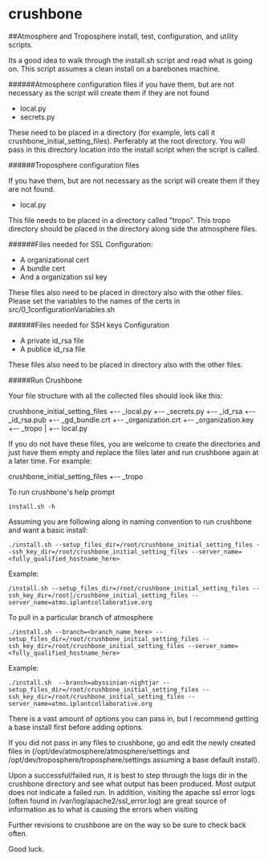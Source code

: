 crushbone
=========

##Atmosphere and Troposphere install, test, configuration, and  utility scripts.

Its a good idea to walk through the install.sh script and read what is going on. This script assumes a clean install on a barebones machine.

######Atmosphere configuration files if you have them, but are not necessary as the script will create them if they are not found

* local.py
* secrets.py

These need to be placed in a directory (for example, lets call it crushbone_initial_setting_files). Perferably at the root directory. You will pass in this directory location into the install script when the script is called.

######Troposphere configuration files

If you have them, but are not necessary as the script will create them if they are not found.

* local.py

This file needs to be placed in a directory called "tropo". This tropo directory should be placed in the directory along side the atmosphere files.

######Files needed for SSL Configuration:

* A organizational cert
* A bundle cert
* And a organization ssl key

These files also need to be placed in directory also with the other files. Please set the variables to the names of the certs in src/0_1configurationVariables.sh

######Files needed for SSH keys Configuration

* A private id_rsa file
* A publice id_rsa file


These files also need to be placed in directory also with the other files. 

#####Run Crushbone

Your file structure with all the collected files should look like this:

crushbone_initial_setting_files
+-- _local.py
+-- _secrets.py
+-- _id_rsa
+-- _id_rsa.pub
+-- _gd_bundle.crt
+-- _organization.crt
+-- _organization.key
+-- _tropo
|   +-- local.py 

If you do not have these files, you are welcome to create the directories and just have them empty and replace the files later and run crushbone again at a later time. For example:

crushbone_initial_setting_files
+-- _tropo

To run crushbone's help prompt
```
install.sh -h
```

Assuming you are following along in naming convention to run crushbone and want a basic install:
```
./install.sh --setup_files_dir=/root/crushbone_initial_setting_files --ssh_key_dir=/root/crushbone_initial_setting_files --server_name=<fully_qualified_hostname_here>
```

Example:
```
/install.sh --setup_files_dir=/root/crushbone_initial_setting_files --ssh_key_dir=/root│/crushbone_initial_setting_files --server_name=atmo.iplantcollaborative.org
```

To pull in a particular branch of atmosphere
```
./install.sh --branch=<branch_name_here> --setup_files_dir=/root/crushbone_initial_setting_files --ssh_key_dir=/root/crushbone_initial_setting_files --server_name=<fully_qualified_hostname_here>
```

Example:

```
./install.sh  --branch=abyssinian-nightjar --setup_files_dir=/root/crushbone_initial_setting_files --ssh_key_dir=/root/crushbone_initial_setting_files --server_name=atmo.iplantcollaborative.org
```


There is a vast amount of options you can pass in, but I recommend getting a base install first before adding options.

If you did not pass in any files to crushbone, go and edit the newly created files in (/opt/dev/atmosphere/atmosphere/settings and /opt/dev/troposphere/troposphere/settings assuming a base default install).


Upon a successful/failed run, it is best to step through the logs dir in the crushbone directory and see what output has been produced. Most output does not indicate a failed run. In addition, visiting the apache ssl error logs (often found in /var/log/apache2/ssl_error.log) are great source of information as to what is causing the errors when visiting 

Further revisions to crushbone are on the way so be sure to check back often.

Good luck. 
